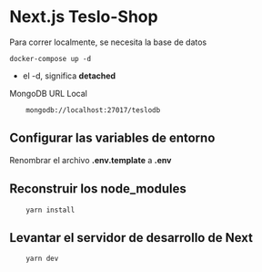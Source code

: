 # Next.js Teslo-Shop
Para correr localmente, se necesita la base de datos

```
docker-compose up -d
```
* el -d, significa __detached__

MongoDB URL Local 

```
    mongodb://localhost:27017/teslodb
```

## Configurar las variables de entorno

Renombrar el archivo __.env.template__ a __.env__

## Reconstruir los node_modules
```
    yarn install 
```
## Levantar el servidor de desarrollo de Next
```
    yarn dev
```